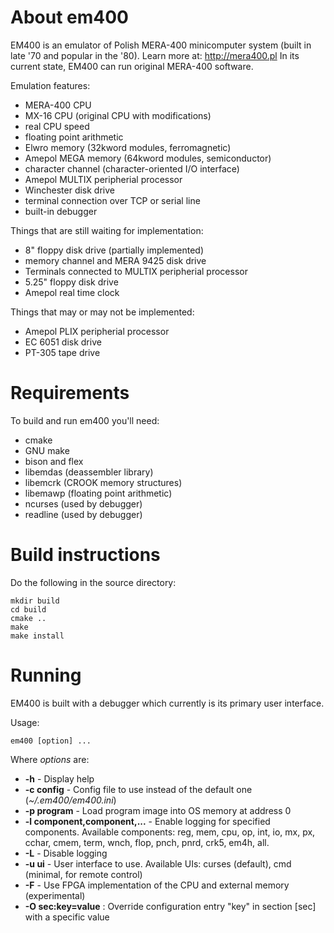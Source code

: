 
About em400
==========================================================================

EM400 is an emulator of Polish MERA-400 minicomputer system (built in late '70 and popular in the '80). Learn more at: http://mera400.pl
In its current state, EM400 can run original MERA-400 software.

Emulation features:

* MERA-400 CPU
* MX-16 CPU (original CPU with modifications)
* real CPU speed
* floating point arithmetic
* Elwro memory (32kword modules, ferromagnetic)
* Amepol MEGA memory (64kword modules, semiconductor)
* character channel (character-oriented I/O interface)
* Amepol MULTIX peripherial processor
* Winchester disk drive
* terminal connection over TCP or serial line
* built-in debugger

Things that are still waiting for implementation:

* 8" floppy disk drive (partially implemented)
* memory channel and MERA 9425 disk drive
* Terminals connected to MULTIX peripherial processor
* 5.25" floppy disk drive
* Amepol real time clock

Things that may or may not be implemented:

* Amepol PLIX peripherial processor
* EC 6051 disk drive
* PT-305 tape drive


Requirements
==========================================================================

To build and run em400 you'll need:

* cmake
* GNU make
* bison and flex
* libemdas (deassembler library)
* libemcrk (CROOK memory structures)
* libemawp (floating point arithmetic)
* ncurses (used by debugger)
* readline (used by debugger)


Build instructions
==========================================================================

Do the following in the source directory:

```
mkdir build
cd build
cmake ..
make
make install
```

Running
==========================================================================

EM400 is built with a debugger which currently is its primary user interface.

Usage:

```
em400 [option] ...
```

Where *options* are:

* **-h** - Display help
* **-c config** - Config file to use instead of the default one (*~/.em400/em400.ini*)
* **-p program** - Load program image into OS memory at address 0
* **-l component,component,...** - Enable logging for specified components. Available components: reg, mem, cpu, op, int, io, mx, px, cchar, cmem, term, wnch, flop, pnch, pnrd, crk5, em4h, all.
* **-L** -  Disable logging
* **-u ui** - User interface to use. Available UIs: curses (default), cmd (minimal, for remote control)
* **-F** - Use FPGA implementation of the CPU and external memory (experimental)
* **-O sec:key=value**  : Override configuration entry "key" in section [sec] with a specific value

